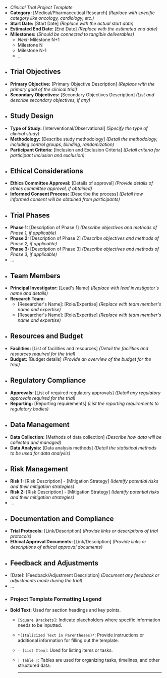 - *Clinical Trial Project Template*
- **Category:** [Medical/Pharmaceutical Research] *(Replace with specific category like oncology, cardiology, etc.)*
- **Start Date:** [Start Date] *(Replace with the actual start date)*
- **Estimated End Date:** [End Date] *(Replace with the estimated end date)*
- **Milestones:** *(Should be connected to tangible deliverables)*
	- *Next:* Milestone N+1
	- Milestone N
	- Milestone N-1
	- ...
- ## Trial Objectives
- **Primary Objective:** [Primary Objective Description] *(Replace with the primary goal of the clinical trial)*
- **Secondary Objectives:** [Secondary Objectives Description] *(List and describe secondary objectives, if any)*
- ## Study Design
- **Type of Study:** [Interventional/Observational] *(Specify the type of clinical study)*
- **Methodology:** [Describe study methodology] *(Detail the methodology, including control groups, blinding, randomization)*
- **Participant Criteria:** [Inclusion and Exclusion Criteria] *(Detail criteria for participant inclusion and exclusion)*
- ## Ethical Considerations
- **Ethics Committee Approval:** [Details of approval] *(Provide details of ethics committee approval, if obtained)*
- **Informed Consent Process:** [Describe the process] *(Detail how informed consent will be obtained from participants)*
- ## Trial Phases
- **Phase 1:** [Description of Phase 1] *(Describe objectives and methods of Phase 1, if applicable)*
- **Phase 2:** [Description of Phase 2] *(Describe objectives and methods of Phase 2, if applicable)*
- **Phase 3:** [Description of Phase 3] *(Describe objectives and methods of Phase 3, if applicable)*
- ...
- ## Team Members
- **Principal Investigator:** [Lead's Name] *(Replace with lead investigator's name and details)*
- **Research Team:**
	- [Researcher's Name]: [Role/Expertise] *(Replace with team member's name and expertise)*
	- [Researcher's Name]: [Role/Expertise] *(Replace with team member's name and expertise)*
- ## Resources and Budget
- **Facilities:** [List of facilities and resources] *(Detail the facilities and resources required for the trial)*
- **Budget:** [Budget details] *(Provide an overview of the budget for the trial)*
- ## Regulatory Compliance
- **Approvals:** [List of required regulatory approvals] *(Detail any regulatory approvals required for the trial)*
- **Reporting:** [Reporting requirements] *(List the reporting requirements to regulatory bodies)*
- ## Data Management
- **Data Collection:** [Methods of data collection] *(Describe how data will be collected and managed)*
- **Data Analysis:** [Data analysis methods] *(Detail the statistical methods to be used for data analysis)*
- ## Risk Management
- **Risk 1:** [Risk Description] - [Mitigation Strategy] *(Identify potential risks and their mitigation strategies)*
- **Risk 2:** [Risk Description] - [Mitigation Strategy] *(Identify potential risks and their mitigation strategies)*
- ...
- ## Documentation and Compliance
- **Trial Protocols:** [Link/Description] *(Provide links or descriptions of trial protocols)*
- **Ethical Approval Documents:** [Link/Description] *(Provide links or descriptions of ethical approval documents)*
- ## Feedback and Adjustments
- [Date]: [Feedback/Adjustment Description] *(Document any feedback or adjustments made during the trial)*
- ...
- ### Project Template Formatting Legend
- **Bold Text:** Used for section headings and key points.
	- `[Square Brackets]`: Indicate placeholders where specific information needs to be inputted.
	- `*(Italicized Text in Parentheses)*`: Provide instructions or additional information for filling out the template.
	- `- [List Item]`: Used for listing items or tasks.
	- `| Table |`: Tables are used for organizing tasks, timelines, and other structured data.
	  
	  ---